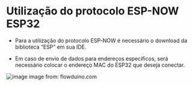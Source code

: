 # Utilização do protocolo ESP-NOW ESP32
- Para a utilização do protocolo ESP-NOW é necessário o download da biblioteca “ESP” em sua IDE.

- Em caso de envio de dados para endereços específicos, será necessário colocar o endereço MAC do ESP32 que deseja conectar.

![image](https://user-images.githubusercontent.com/111460258/208217144-a00a51b2-5643-4d39-b481-40f22f40c8bc.png)
image from: flowduino.com
